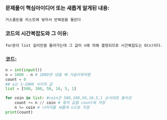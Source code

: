 ### 문제풀이 핵심아이디어 또는 새롭게 알게된 내용: 
    거스름돈을 리스트에 넣어서 반복문을 돌린다
    
### 코드의 시간복잡도와 그 이유:
    for문이 list 길이만큼 돌아가는데 그 값이 n에 의해 결정되므로 시간복잡도는 O(n)이다. 
    

### 코드:
```python
n = int(input())
n = 1000 - n # 1000엔 냈을 때 거슬러줘야함
count = 0
## a는 1~1000 사이의 값
list = [500, 100, 50, 10, 5, 1]

for coin in list: #coin은 500,100,50,10,5,1 순서대로 돌아감
    count += n // coin # 몫의 값을 count에 저장
    n %= coin # 나머지를 새롭게 n으로 지정
print(count)
```